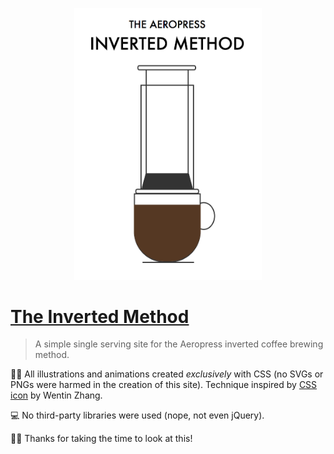 <p align="center">
  <a href="https://invertedaero.press">
    <img width="300" src="inverted-method.png"/>
  </a>
</p>

# [The Inverted Method](https://invertedaero.press)

> A simple single serving site for the Aeropress inverted coffee brewing method.

✍🏼 All illustrations and animations created *exclusively* with CSS (no SVGs or PNGs were harmed in the creation of this site). Technique inspired by [CSS icon](https://cssicon.space/) by Wentin Zhang.

💻 No third-party libraries were used (nope, not even jQuery).

🙏🏼 Thanks for taking the time to look at this!
